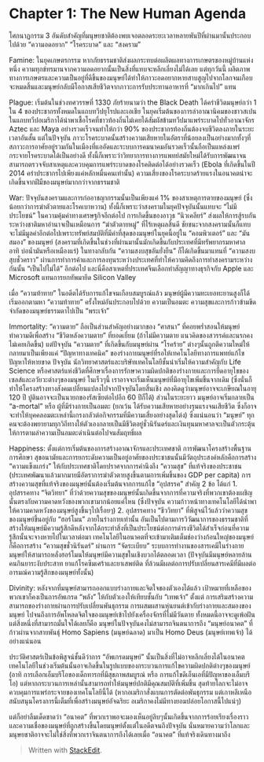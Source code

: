 Chapter 1: The New Human Agenda
===

โศกนาฏกรรม 3 อันดับสำคัญที่มนุษยชาติต้องพบเจอตลอดระยะเวลาหลายพันปีที่ผ่านมานั้นประกอบไปด้วย “ความอดอยาก” “โรคระบาด” และ “สงคราม”

Famine: ในยุคเกษตรกรรม หากภัยธรรมชาติส่งผลกระทบต่อผลิตผลทางการเกษตรของหมู่บ้านแห่งหนึ่ง ความทุกข์ทรมานจากความอดอยากนั้นเป็นสิ่งที่แทบจะหลีกเลี่ยงไม่ได้เลย แต่ทุกวันนี้ ผลิตภาพทางการเกษตรและความเป็นอยู่ที่ดีขึ้นของมนุษย์ได้ทำให้ภาวะอดอยากหายสาบสูญไปจากโลกจนเกือบจะหมดสิ้นและมนุษย์กลับมีโอกาสเสียชีวิตจากภาวะการรับประทานอาหารที่ “มากเกินไป” แทน

Plague: เริ่มต้นในช่วงทศวรรษที่ 1330 ภัยร้ายนามว่า the Black Death ได้คร่าชีวิตมนุษย์กว่า 1 ใน 4 ของประชากรทั้งหมดในแถบทวีปยุโรปและเอเชีย ในยุคเริ่มต้นของการล่าอาณานิคมของชาวสเปนในแถบทวีปอเมริกาได้นำพาเชื้อโรคที่ชาวท้องถิ่นไม่เคยได้สัมผัสข้ามทวีปมาแพร่ระบาดไปทั่วอาณาจักร Aztec และ Maya อย่างรวดเร็วจนทำให้กว่า 90% ของประชากรท้องถิ่นต้องจบชีวิตลงภายในระยะเวลาอันสั้น แต่ในปัจจุบัน ภาวะโรคระบาดนั้นสร้างความเสียหายในอัตราที่น้อยลงเป็นอย่างมากทั้งๆที่สภาวะการอาศัยอยู่รวมกันในเมืองที่แออัดและระบบการคมนาคมอันรวดเร็วนั้นถือเป็นแหล่งแพร่กระจายโรคระบาดได้เป็นอย่างดี ทั้งนี้ก็เพราะว่าวิทยาการทางการแพทย์สมัยใหม่ได้รับการพัฒนาจนสามารถตรวจจับสาเหตุและควบคุมการแพร่ระบาดของโรคติดต่อได้อย่างรวดเร็ว (Ebola ที่เกิดขึ้นในปี 2014 คร่าประชากรไปเพียงแค่หลักหมื่นคนเท่านั้น) ความเสี่ยงของโรคระบาดร้ายแรงในอนาคตน่าจะเกิดขึ้นจากฝีมืของมนุษย์มากกว่าจากธรรมชาติ

War: ปัจจุบันสงครามและการก่ออาชญากรรมนั้นเป็นเพียงแค่ 1% ของสาเหตุการตายของมนุษย์ (ซึ่งน้อยกว่าการฆ่าตัวตายและโรคเบาหวาน) ทั้งนี้ก็เพราะว่าสงครามในยุคปัจจุบันนั้นแทบจะ “ไม่มีประโยชน์” ในความคุ้มค่าทางเศรษฐกิจอีกต่อไป การเกิดขึ้นของอาวุธ “นิวเคลียร์” ส่งผลให้การสู้รบกันระหว่างชาติมหาอำนาจเป็นเหมือนการ “ฆ่าตัวตายหมู่” ที่ไร้เหตุผลสิ้นดี ชัยชนะจากสงครามนั้นก็แทบจะไม่มีมูลค่าอีกต่อไปเพราะทรัพย์สมบัติที่มีค่าที่สุดของมนุษย์ในยุคนี้อยู่ใน “คอมพิวเตอร์” และ “มันสมอง” ของมนุษย์ (สงครามที่เกิดขึ้นในช่วงที่ผ่านมานั้นมักเกิดขึ้นกับประเทศที่มีทรัพยากรมหาศาล อาทิ บ่อน้ำมันหรือเหมืองแร่) ในทางกลับกัน “ความสงบสุขอันยั่งยืน” ก็ได้เกิดขึ้นมาแทนที่ “ความสงบสุบชั่วคราว” ผ่านการทำการค้าและการลงทุนระหว่างประเทศที่ทำให้ความคิดถึงการทำสงครามระหว่างกันนั้น “เป็นไปไม่ได้” อีกต่อไป และนี่คือสาเหตที่ประเทศจีนเลือกทำสัญญาทางธุรกิจกับ Apple และ Microsoft แทนการยกทัพมายึด Silicon Valley

เมื่อ “ความท้าทาย” ในอดีตได้รับการแก้ไขจนเกือบสมบูรณ์แล้ว มนุษย์ผู้มีความทะเยอทะยานสูงก็ได้เริ่มออกตามหา “ความท้าทาย” ครั้งใหม่อันประกอบไปด้วย ความเป็นอมตะ ความสุขและการก้าวข้ามขีดจำกัดของมนุษย์ธรรมดาไปเป็น “พระเจ้า”

Immortality: “ความตาย” ถือเป็นส่วนสำคัญอย่างมากของ “ศาสนา” ที่คอยพร่ำสอนให้มนุษย์ทำความดีเพื่อสร้าง “ชีวิตหลังความตาย” ที่ยอดเยี่ยม (ถ้าไม่มีความตาย แนวคิดของสวรรค์และนรกคงไม่เคยเกิดขึ้น) แต่ปัจจุบัน “ความตาย” ที่เกิดขึ้นกับมนุษย์ผ่าน “โรคร้าย” ต่างๆนั้นถูกตีความใหม่ให้กลายมาเป็นเพียงแค่ “ปัญหาทางเทคนิค” ของร่างกายมนุษย์ที่รอให้เทคโนโลยีทางการแพทย์แก้ไขปัญหาให้หายขาด ปัจจุบัน นักวิทยาศาสตร์และบริษัทเทคโนโลยีชั้นนำเริ่มให้ความสำคัญกับ Life Science หรือศาสตร์แห่งชีวิตที่ศึกษาเรื่องการรักษาความผิดปกติของร่างกายและการยืดอายุไขของเซลส์และอวัยวะต่างๆของมนุษย์ ในเร็วๆนี้ เราอาจจะเริ่มเห็นมนุษย์ที่มีอายุไขเพิ่มขึ้นจากเดิม (ซึ่งนั่นก็ทำให้โครงสร้างทางสังคมเปลี่ยนแปลงไปจากปัจจุบันโดยสิ้นเชิง ลองคิดดูว่ามนุษย์อาจจะเกษียณในอายุ 120 ปี ปูตินอาจจะเป็นนายกของรัสเซียต่อไปอีก 60 ปีก็ได้) ส่วนในระยะยาว มนุษย์อาจเริ่มกลายเป็น “a-mortal” หรือ ผู้ที่มีร่างกายเป็นอมตะ (ยกเว้น ได้รับความเสียหายอย่างรุนแรงจนเสียชีวิต ซึ่งก็อาจจะทำให้บุคคลอมตะเหล่านี้เกรงกลัวต่อกิจกรรมที่มีความเสี่ยงอย่างสุดโต่ง) ซึ่งแน่นอนว่า “มนุษย์” ทุกคนจะต้องพยายามทุกวิถีทางให้ตัวเองกลายเป็นมีชีวิตอยู่ชั่วนิรันดร์และเงินทุนมหาศาลจะเป็นตัวกระตุ้นให้การตามล่าความเป็นอมตะดำเนินต่อไปจนสัมฤทธิ์ผล

Happiness: ตั้งแต่การเริ่มต้นของการสร้างอาณาจักรและประเทศชาติ การพัฒนาโครงสร้างพื้นฐาน การศึกษา สุขอนามัยและการยกระดับความเป็นอยู่อาศัยของประชาชนนั้นมีวัตถุประสงค์หลักคือการสร้าง “ความแข็งแกร่ง” ให้กับประเทศชาติโดยปราศจากการคำนึงถึง “ความสุข” ที่แท้จริงของประชาชน (ประเทศพัฒนาแล้วมากมายมีอัตราการฆ่าตัวตายสูงขึ้นตามการเพิ่มขึ้นของ GDP per capita) การสร้างความสุขที่แท้จริงของมนุษย์นั้นต้องเริ่มต้นจากการแก้ไข “อุปสรรค” สำคัญ 2 ข้อ ได้แก่ 1. อุปสรรคทาง “จิตวิทยา” ที่ว่าด้วยความสุขของมนุษย์นั้นเกิดขึ้นจากการที่ความจริงที่พวกเขาต้องเผชิญนั้นตรงกับความคาดหวังของพวกเขามากน้อยแค่ไหน (ซึ่งปัจจุบัน ความก้าวหน้าทางเทคโนโลยีได้นำพาให้ความคาดหวังของมนุษย์สูงขึ้นๆไปเรื่อยๆ) 2. อุปสรรคทาง “ชีววิทยา” ที่พิสูจน์ไว้แล้วว่าความสุขของมนุษย์ขึ้นอยู่กับ “ฮอร์โมน” ภายในร่างกายเท่านั้น อันเป็นไปตามการวิวัฒนาการของธรรมชาติที่สร้างให้มนุษย์มีความรู้สึกดีหลังจากได้กระทำสิ่งที่เป็นประโยชน์ต่อการดำรงชีวิตได้สำเร็จก่อนที่ความรู้สึกนั้นจะจางหายไปในเวลาต่อมา เทคโนโลยีในอนาคตที่จะเข้ามาเติมเต็มช่องว่างก้อนใหญ่ของมนุษย์ก็คือการสร้าง “ความสุขชั่วนิรันดร์” ผ่านการ “จัดระเบียบ” ระบบการทำงานของสารเคมีในร่างกายมนุษย์ให้สามารถหลั่งฮอร์โมนให้มนุษย์มีความสุขในเชิงบวกได้ตลอดเวลา (ปัจจุบันมีมนุษย์หลายล้านคนกินยาระงับประสาท ยาแก้โรคซึมเศร้าและยาเสพย์ติด ที่ล้วนมีผลต่อการปรับเปลี่ยนสารเคมีที่มีผลต่ออารมณ์ความรู้สึกของมนุษย์ทั้งนั้น)

Divinity: หลังจากที่มนุษย์สามารถออกแบบร่างกายและจิตใจของตัวเองได้แล้ว เป้าหมายที่เหลือของพวกเขาก็คงเป็นการอัพเกรด “พลัง” ให้กับตัวเองให้เทียบชั้นกับ “เทพเจ้า” ตั้งแต่ การเสริมสร้างความสามารถของร่างกายผ่านการปรับเปลี่ยนพันธุกรรม การผสมผสานหุ่นยนต์เข้ากับร่างกายและสมองของมนุษย์ ไปจนถึงการอัพโหลดจิตใจของมนุษย์เข้าไปยังเครื่องจักรที่ไม่มีวันตาย ทั้งหมดนี้อาจจะดูเพ้อฝัน แต่สิ่งหนึ่งที่สามารถมั่นใจได้เลยก็คือ มนุษย์ในปัจจุบันคงไม่สามารถจินตนาการถึง “มนุษย์อนาคต” ที่ก้าวผ่านจากสายพันธุ์ Homo Sapiens (มนุษย์ฉลาด) มาเป็น Homo Deus (มนุษย์เทพเจ้า) ได้อย่างแน่นอน

ประวัติศาสตร์เป็นข้อพิสูจน์ชั้นดีว่าการ “อัพเกรดมนุษย์” นั้นเป็นสิ่งที่ไม่อาจหลีกเลี่ยงได้ในอนาคต เทคโนโลยีในช่วงเริ่มต้นนั้นอาจเกิดขึ้นในรูปแบบของกระบวนการแก้ไขความผิดปกติต่างๆของมนุษย์ (อาทิ การเลือกเอ็มบรีโอของเด็กทารกที่มีสุขภาพสมบูรณ์ หรือ การแก้ไขดีเอ็นเอที่มีปัญหาของเอ็มบรีโอ) แต่หากกระบวนการเหล่านั้นสามารถทำให้มนุษย์ปกติมีคุณสมบัติที่เพิ่มขึ้น สุดท้ายโลกจะไม่อาจควบคุมการแพร่กระจายของเทคโนโลยีนี้ได้ (หากอเมริกาสั่งแบนการตัดต่อพันธุกรรม แต่เกาหลีเหนือสนับสนุนโครงการนี้เต็มที่เพื่อสร้างมนุษย์อัจฉริยะ อเมริกาคงไม่มีทางยอมปล่อยโอกาสนี้ไปแน่ๆ)

แต่ก็อย่าลืมเด็ดขาดว่า “อนาคต” ที่พวกเราพอจะมองเห็นอยู่ลิบๆนั้นเกิดขึ้นจากการร้อยเรียงเรื่องราวและความเชื่อของมนุษย์ที่ถูกสร้างขึ้นโดยมนุษย์ตั้งแต่ในอดีตจนถึงปัจจุบัน นั่นหมายความว่าโลกและมนุษยชาติอาจจะไม่ใช่สิ่งที่พวกเราจินตนาการถึงได้เลยเมื่อ “อนาคต” ที่แท้จริงเดินทางมาถึง



> Written with [StackEdit](https://stackedit.io/).
<!--stackedit_data:
eyJoaXN0b3J5IjpbLTExMzg4NTA5MTQsLTYwMDU4MDc1Ml19
-->